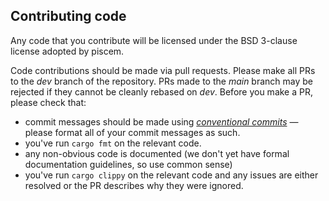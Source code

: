 ## Contributing code

Any code that you contribute will be licensed under the BSD 3-clause license adopted by piscem.

Code contributions should be made via pull requests.  Please make all PRs to the _dev_ branch 
of the repository.  PRs made to the _main_ branch may be rejected if they cannot be cleanly rebased 
on _dev_.  Before you make a PR, please check that:

 * commit messages should be made using [*conventional commits*](https://www.conventionalcommits.org/en/v1.0.0/) — please format all of your commit messages as such.
 * you've run `cargo fmt` on the relevant code.
 * any non-obvious code is documented (we don't yet have formal documentation guidelines, so use common sense)
 * you've run `cargo clippy` on the relevant code and any issues are either resolved or the PR describes why they were ignored.
